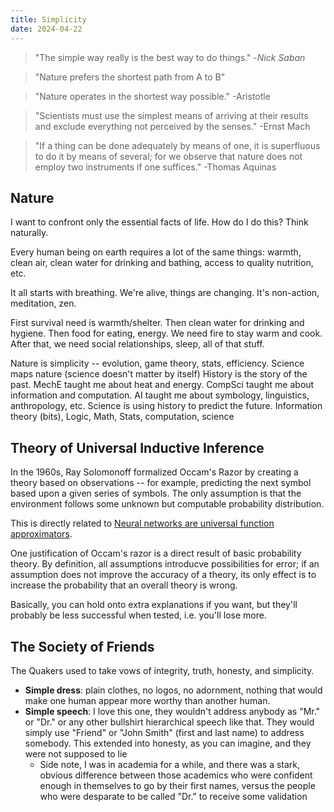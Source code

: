```yaml
---
title: Simplicity
date: 2024-04-22
---
```


> "The simple way really is the best way to do things." -*Nick Saban*

> "Nature prefers the shortest path from A to B"

> "Nature operates in the shortest way possible." -Aristotle

> "Scientists must use the simplest means of arriving at their results and exclude everything not perceived by the senses." -Ernst Mach

> "If a thing can be done adequately by means of one, it is superfluous to do it by means of several; for we observe that nature does not employ two instruments if one suffices." -Thomas Aquinas

## Nature
I want to confront only the essential facts of life. How do I do this? Think naturally.

Every human being on earth requires a lot of the same things: warmth, clean air, clean water for drinking and bathing, access to quality nutrition, etc.

It all starts with breathing. We're alive, things are changing. It's non-action, meditation, zen.

First survival need is warmth/shelter. Then clean water for drinking and hygiene. Then food for eating, energy. We need fire to stay warm and cook. After that, we need social relationships, sleep, all of that stuff.

Nature is simplicity -- evolution, game theory, stats, efficiency.
Science maps nature (science doesn't matter by itself)
History is the story of the past.
MechE taught me about heat and energy.
CompSci taught me about information and computation.
AI taught me about symbology, linguistics, anthropology, etc.
Science is using history to predict the future.
Information theory (bits), Logic, Math, Stats, computation, science

## Theory of Universal Inductive Inference
In the 1960s, Ray Solomonoff formalized Occam's Razor by creating a theory based on observations -- for example, predicting the next symbol based upon a given series of symbols. The only assumption is that the environment follows some unknown but computable probability distribution. 

This is directly related to [Neural networks are universal function approximators](How-to-symbolize-any-relationship.md).

One justification of Occam's razor is a direct result of basic probability theory. By definition, all assumptions introducve possibilities for error; if an assumption does not improve the accuracy of a theory, its only effect is to increase the probability that an overall theory is wrong.

Basically, you can hold onto extra explanations if you want, but they'll probably be less successful when tested, i.e. you'll lose more.

## The Society of Friends
The Quakers used to take vows of integrity, truth, honesty, and simplicity.
- **Simple dress**: plain clothes, no logos, no adornment, nothing that would make one human appear more worthy than another human.
- **Simple speech**: I love this one, they wouldn't address anybody as "Mr." or "Dr." or any other bullshirt hierarchical speech like that. They would simply use "Friend" or "John Smith" (first and last name) to address somebody. This extended into honesty, as you can imagine, and they were not supposed to lie
	- Side note, I was in academia for a while, and there was a stark, obvious difference between those academics who were confident enough in themselves to go by their first names, versus the people who were desparate to be called "Dr." to receive some validation
